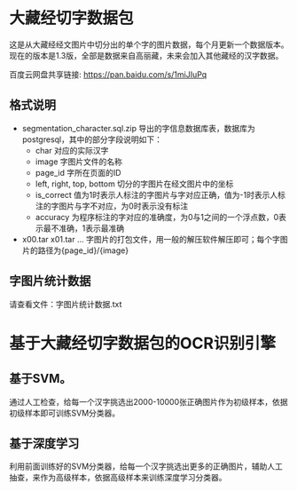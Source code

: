 # 大藏经切字数据包
这是从大藏经经文图片中切分出的单个字的图片数据，每个月更新一个数据版本。现在的版本是1.3版，全部是数据来自高丽藏，未来会加入其他藏经的汉字数据。

百度云网盘共享链接: https://pan.baidu.com/s/1miJIuPq

## 格式说明
- segmentation_character.sql.zip 导出的字信息数据库表，数据库为postgresql，其中的部分字段说明如下：
  - char 对应的实际汉字
  - image 字图片文件的名称
  - page_id 字所在页面的ID
  - left, right, top, bottom 切分的字图片在经文图片中的坐标
  - is_correct 值为1时表示人标注的字图片与字对应正确，值为-1时表示人标注的字图片与字不对应，为0时表示没有标注
  - accuracy 为程序标注的字对应的准确度，为0与1之间的一个浮点数，0表示最不准确，1表示最准确
- x00.tar x01.tar ...   字图片的打包文件，用一般的解压软件解压即可；每个字图片的路径为{page_id}/{image}

## 字图片统计数据
请查看文件：字图片统计数据.txt

# 基于大藏经切字数据包的OCR识别引擎
## 基于SVM。
通过人工检查，给每一个汉字挑选出2000-10000张正确图片作为初级样本，依据初级样本即可训练SVM分类器。
## 基于深度学习
利用前面训练好的SVM分类器，给每一个汉字挑选出更多的正确图片，辅助人工抽查，来作为高级样本，依据高级样本来训练深度学习分类器。
